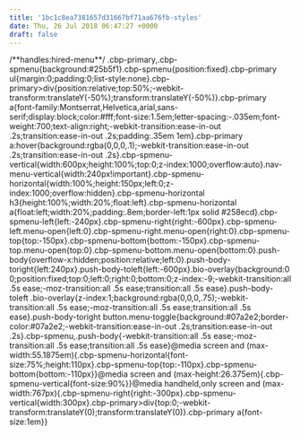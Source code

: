 ```yaml
---
title: '1bc1c8ea7381657d31667bf71aa676fb-styles'
date: Thu, 26 Jul 2018 06:47:27 +0000
draft: false
---
```


/\*\*handles:hired-menu\*\*/ .cbp-primary,.cbp-spmenu{background:#25b5f1}.cbp-spmenu{position:fixed}.cbp-primary ul{margin:0;padding:0;list-style:none}.cbp-primary>div{position:relative;top:50%;-webkit-transform:translateY(-50%);transform:translateY(-50%)}.cbp-primary a{font-family:Montserrat,Helvetica,arial,sans-serif;display:block;color:#fff;font-size:1.5em;letter-spacing:-.035em;font-weight:700;text-align:right;-webkit-transition:ease-in-out .2s;transition:ease-in-out .2s;padding:.35em 1em}.cbp-primary a:hover{background:rgba(0,0,0,.1);-webkit-transition:ease-in-out .2s;transition:ease-in-out .2s}.cbp-spmenu-vertical{width:600px;height:100%;top:0;z-index:1000;overflow:auto}.nav-menu-vertical{width:240px!important}.cbp-spmenu-horizontal{width:100%;height:150px;left:0;z-index:1000;overflow:hidden}.cbp-spmenu-horizontal h3{height:100%;width:20%;float:left}.cbp-spmenu-horizontal a{float:left;width:20%;padding:.8em;border-left:1px solid #258ecd}.cbp-spmenu-left{left:-240px}.cbp-spmenu-right{right:-600px}.cbp-spmenu-left.menu-open{left:0}.cbp-spmenu-right.menu-open{right:0}.cbp-spmenu-top{top:-150px}.cbp-spmenu-bottom{bottom:-150px}.cbp-spmenu-top.menu-open{top:0}.cbp-spmenu-bottom.menu-open{bottom:0}.push-body{overflow-x:hidden;position:relative;left:0}.push-body-toright{left:240px}.push-body-toleft{left:-600px}.bio-overlay{background:0 0;position:fixed;top:0;left:0;right:0;bottom:0;z-index:-9;-webkit-transition:all .5s ease;-moz-transition:all .5s ease;transition:all .5s ease}.push-body-toleft .bio-overlay{z-index:1;background:rgba(0,0,0,.75);-webkit-transition:all .5s ease;-moz-transition:all .5s ease;transition:all .5s ease}.push-body-toright button.menu-toggle{background:#07a2e2;border-color:#07a2e2;-webkit-transition:ease-in-out .2s;transition:ease-in-out .2s}.cbp-spmenu,.push-body{-webkit-transition:all .5s ease;-moz-transition:all .5s ease;transition:all .5s ease}@media screen and (max-width:55.1875em){.cbp-spmenu-horizontal{font-size:75%;height:110px}.cbp-spmenu-top{top:-110px}.cbp-spmenu-bottom{bottom:-110px}}@media screen and (max-height:26.375em){.cbp-spmenu-vertical{font-size:90%}}@media handheld,only screen and (max-width:767px){.cbp-spmenu-right{right:-300px}.cbp-spmenu-vertical{width:300px}.cbp-primary>div{top:0;-webkit-transform:translateY(0);transform:translateY(0)}.cbp-primary a{font-size:1em}}